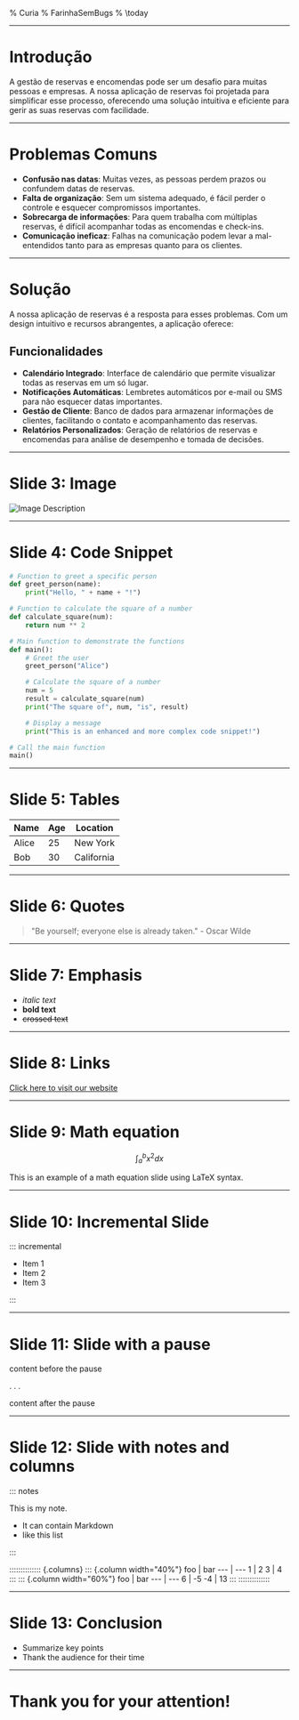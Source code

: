 % Curia
% FarinhaSemBugs
% \today

---

# Introdução

A gestão de reservas e encomendas pode ser um desafio para muitas pessoas e
empresas. A nossa aplicação de reservas foi projetada para simplificar esse
processo, oferecendo uma solução intuitiva e eficiente para gerir as suas
reservas com facilidade.

---

# Problemas Comuns

- **Confusão nas datas**: Muitas vezes, as pessoas perdem prazos ou confundem
  datas de reservas.
- **Falta de organização**: Sem um sistema adequado, é fácil perder o controle
  e esquecer compromissos importantes.
- **Sobrecarga de informações**: Para quem trabalha com múltiplas reservas, é
  difícil acompanhar todas as encomendas e check-ins.
- **Comunicação ineficaz**: Falhas na comunicação podem levar a mal-entendidos
  tanto para as empresas quanto para os clientes.

---

# Solução

A nossa aplicação de reservas é a resposta para esses problemas. Com um design
intuitivo e recursos abrangentes, a aplicação oferece:

## Funcionalidades

- **Calendário Integrado**: Interface de calendário que permite visualizar
  todas as reservas em um só lugar.
- **Notificações Automáticas**: Lembretes automáticos por e-mail ou SMS para
  não esquecer datas importantes.
- **Gestão de Cliente**: Banco de dados para armazenar informações de clientes,
  facilitando o contato e acompanhamento das reservas.
- **Relatórios Personalizados**: Geração de relatórios de reservas e encomendas
  para análise de desempenho e tomada de decisões.

---

# Slide 3: Image

![Image Description](https://cdn.filestackcontent.com/Krg875TyRVwr5OOumHAG/convert?cache=true&crop=126%2C64%2C1187%2C593&crop_first=true&quality=90&w=1920)

---

# Slide 4: Code Snippet
```python
# Function to greet a specific person
def greet_person(name):
    print("Hello, " + name + "!")

# Function to calculate the square of a number
def calculate_square(num):
    return num ** 2

# Main function to demonstrate the functions
def main():
    # Greet the user
    greet_person("Alice")

    # Calculate the square of a number
    num = 5
    result = calculate_square(num)
    print("The square of", num, "is", result)

    # Display a message
    print("This is an enhanced and more complex code snippet!")

# Call the main function
main()
```

---

# Slide 5: Tables

| Name | Age | Location |
|------|-----|----------|
| Alice | 25  | New York |
| Bob   | 30  | California |

---

# Slide 6: Quotes

> "Be yourself; everyone else is already taken." - Oscar Wilde

---

# Slide 7: Emphasis

- *italic text*
- **bold text**
- ~~crossed text~~

---

# Slide 8: Links
[Click here to visit our website](https://example.com)

---

# Slide 9: Math equation

$$
\int_{a}^{b} x^2 dx
$$

This is an example of a math equation slide using LaTeX syntax.

---

# Slide 10: Incremental Slide

::: incremental

- Item 1
- Item 2
- Item 3

:::

---

# Slide 11: Slide with a pause

content before the pause

. . .

content after the pause

---

# Slide 12: Slide with notes and columns

::: notes

This is my note.

- It can contain Markdown
- like this list

:::

:::::::::::::: {.columns}
::: {.column width="40%"}
foo | bar
--- | ---
1   | 2
3   | 4
:::
::: {.column width="60%"}
foo | bar
--- | ---
6   | -5
-4  | 13
:::
::::::::::::::

---

# Slide 13: Conclusion
- Summarize key points
- Thank the audience for their time

---

# Thank you for your attention!
